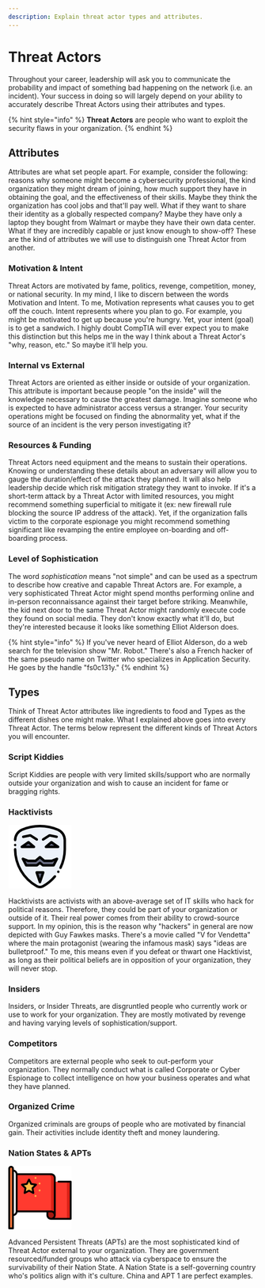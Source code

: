 ```yaml
---
description: Explain threat actor types and attributes.
---
```


# Threat Actors

Throughout your career, leadership will ask you to communicate the probability and impact of something bad happening on the network \(i.e. an incident\). Your success in doing so will largely depend on your ability to accurately describe Threat Actors using their attributes and types.

{% hint style="info" %}
**Threat Actors** are people who want to exploit the security flaws in your organization.
{% endhint %}

## Attributes

Attributes are what set people apart. For example, consider the following: reasons why someone might become a cybersecurity professional, the kind organization they might dream of joining, how much support they have in obtaining the goal, and the effectiveness of their skills. Maybe they think the organization has cool jobs and that'll pay well. What if they want to share their identity as a globally respected company? Maybe they have only a laptop they bought from Walmart or maybe they have their own data center. What if they are incredibly capable or just know enough to show-off? These are the kind of attributes we will use to distinguish one Threat Actor from another. 

### Motivation & Intent

Threat Actors are motivated by fame, politics, revenge, competition, money, or national security. In my mind, I like to discern between the words Motivation and Intent. To me, Motivation represents what causes you to get off the couch. Intent represents where you plan to go. For example, you might be motivated to get up because you're hungry. Yet, your intent \(goal\) is to get a sandwich. I highly doubt CompTIA will ever expect you to make this distinction but this helps me in the way I think about a Threat Actor's "why, reason, etc." So maybe it'll help you.

### Internal vs External

Threat Actors are oriented as either inside or outside of your organization. This attribute is important because people "on the inside" will the knowledge necessary to cause the greatest damage. Imagine someone who is expected to have administrator access versus a stranger. Your security operations might be focused on finding the abnormality yet, what if the source of an incident is the very person investigating it?

### Resources & Funding

Threat Actors need equipment and the means to sustain their operations. Knowing or understanding these details about an adversary will allow you to gauge the duration/effect of the attack they planned. It will also help leadership decide which risk mitigation strategy they want to invoke. If it's a short-term attack by a Threat Actor with limited resources, you might recommend something superficial to mitigate it \(ex: new firewall rule blocking the source IP address of the attack\). Yet, if the organization falls victim to the corporate espionage you might recommend something significant like revamping the entire employee on-boarding and off-boarding process.

### Level of Sophistication

The word _sophistication_ means "not simple" and can be used as a spectrum to describe how creative and capable Threat Actors are. For example, a very sophisticated Threat Actor might spend months performing online and in-person reconnaissance against their target before striking. Meanwhile, the kid next door to the same Threat Actor might randomly execute code they found on social media. They don't know exactly what it'll do, but they're interested because it looks like something Elliot Alderson does.

{% hint style="info" %}
If you've never heard of Elliot Alderson, do a web search for the television show "Mr. Robot." There's also a French hacker of the same pseudo name on Twitter who specializes in Application Security. He goes by the handle "fs0c131y."
{% endhint %}

## Types

Think of Threat Actor attributes like ingredients to food and Types as the different dishes one might make. What I explained above goes into every Threat Actor. The terms below represent the different kinds of Threat Actors you will encounter.

### Script Kiddies

Script Kiddies are people with very limited skills/support who are normally outside your organization and wish to cause an incident for fame or bragging rights.

### Hacktivists

![](../../.gitbook/assets/hacker.png)

Hacktivists are activists with an above-average set of IT skills who hack for political reasons. Therefore, they could be part of your organization or outside of it. Their real power comes from their ability to crowd-source support. In my opinion, this is the reason why "hackers" in general are now depicted with Guy Fawkes masks. There's a movie called "V for Vendetta" where the main protagonist \(wearing the infamous mask\) says "ideas are bulletproof." To me, this means even if you defeat or thwart one Hacktivist, as long as their political beliefs are in opposition of your organization, they will never stop.

### Insiders

Insiders, or Insider Threats, are disgruntled people who currently work or use to work for your organization. They are mostly motivated by revenge and having varying levels of sophistication/support. 

### Competitors

Competitors are external people who seek to out-perform your organization. They normally conduct what is called Corporate or Cyber Espionage to collect intelligence on how your business operates and what they have planned. 

### Organized Crime

Organized criminals are groups of people who are motivated by financial gain. Their activities include identity theft and money laundering. 

### Nation States & APTs

![](../../.gitbook/assets/flag.png)

Advanced Persistent Threats \(APTs\) are the most sophisticated kind of Threat Actor external to your organization. They are government resourced/funded groups who attack via cyberspace to ensure the survivability of their Nation State. A Nation State is a self-governing country who's politics align with it's culture. China and APT 1 are perfect examples. 



